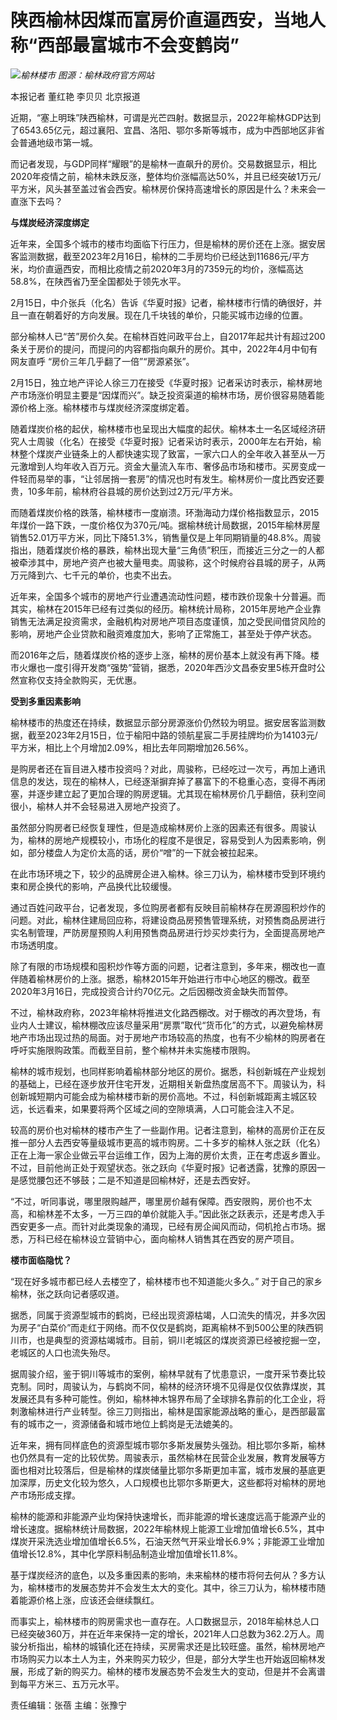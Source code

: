 # 陕西榆林因煤而富房价直逼西安，当地人称“西部最富城市不会变鹤岗”

![](https://inews.gtimg.com/newsapp_bt/0/15671267479/1000)_榆林楼市 图源：榆林政府官方网站_

本报记者 董红艳 李贝贝 北京报道

近期，“塞上明珠”陕西榆林，可谓是光芒四射。数据显示，2022年榆林GDP达到了6543.65亿元，超过襄阳、宜昌、洛阳、鄂尔多斯等城市，成为中西部地区非省会普通地级市第一城。

而记者发现，与GDP同样“耀眼”的是榆林一直飙升的房价。交易数据显示，相比2020年疫情之前，榆林未跌反涨，整体均价涨幅高达50%，并且已经突破1万元/平方米，风头甚至盖过省会西安。榆林房价保持高速增长的原因是什么？未来会一直涨下去吗？

**与煤炭经济深度绑定**

近年来，全国多个城市的楼市均面临下行压力，但是榆林的房价还在上涨。据安居客监测数据，截至2023年2月16日，榆林的二手房均价已经达到11686元/平方米，均价直逼西安，而相比疫情之前2020年3月的7359元的均价，涨幅高达58.8%，在陕西省乃至全国都处于领先水平。

2月15日，中介张兵（化名）告诉《华夏时报》记者，榆林楼市行情的确很好，并且一直在朝着好的方向发展。现在几千块钱的单价，只能买城市边缘的位置。

部分榆林人已“苦”房价久矣。在榆林百姓问政平台上，自2017年起共计有超过200条关于房价的提问，而提问的内容都指向飙升的房价。其中，2022年4月中旬有网友直呼
“房价三年几乎翻了一倍”“房源紧张”。

2月15日，独立地产评论人徐三刀在接受《华夏时报》记者采访时表示，榆林房地产市场涨价明显主要是“因煤而兴”。缺乏投资渠道的榆林市场，房价很容易随着能源价格上涨。榆林楼市与煤炭经济深度绑定着。

随着煤炭价格的起伏，榆林楼市也呈现出大幅度的起伏。榆林本土一名区域经济研究人士周骏（化名）在接受《华夏时报》记者采访时表示，2000年左右开始，榆林整个煤炭产业链条上的人都快速实现了致富，一家六口人的全年收入甚至从一万元激增到人均年收入百万元。资金大量流入车市、奢侈品市场和楼市。买房变成一件轻而易举的事，“让邻居捎一套房”的情况也时有发生。榆林房价一度比西安还要贵，10多年前，榆林府谷县城的房价达到过2万元/平方米。

而随着煤炭价格的跌落，榆林楼市一度崩溃。环渤海动力煤价格指数显示，2015年煤价一路下跌，一度价格仅为370元/吨。据榆林统计局数据，2015年榆林房屋销售52.01万平方米，同比下降51.3%，销售量仅是上年同期销量的48.8%。周骏指出，随着煤炭价格的暴跌，榆林出现大量“三角债”积压，而接近三分之一的人都被牵涉其中，房地产资产也被大量甩卖。周骏称，这个时候府谷县城的房子，从两万元降到六、七千元的单价，也卖不出去。

近年来，全国多个城市的房地产行业遭遇流动性问题，楼市跌价现象十分普遍。而其实，榆林在2015年已经有过类似的经历。榆林统计局称，2015年房地产企业靠销售无法满足投资需求，金融机构对房地产项目态度谨慎，加之受民间借贷风险的影响，房地产企业贷款和融资难度加大，影响了正常施工，甚至处于停产状态。

而2016年之后，随着煤炭价格的逐步上涨，榆林的房价基本上就没有再下降。楼市火爆也一度引得开发商“强势”营销，据悉，2020年西沙文昌泰安里5栋开盘时公然宣称仅支持全款购买，无优惠。

**受到多重因素影响**

榆林楼市的热度还在持续，数据显示部分房源涨价仍然较为明显。据安居客监测数据，截至2023年2月15日，位于榆阳中路的领航星宸二手房挂牌均价为14103元/平方米，相比上个月增加2.09%，相比去年同期增加26.56%。

是购房者还在盲目进入楼市投资吗？对此，周骏称，已经吃过一次亏，再加上通讯信息的发达，现在的榆林人，已经逐渐摒弃掉了暴富下的不稳重心态，变得不再闭塞，并逐步建立起了更加合理的购房逻辑。尤其现在榆林房价几乎翻倍，获利空间很小，榆林人并不会轻易进入房地产投资了。

虽然部分购房者已经恢复理性，但是造成榆林房价上涨的因素还有很多。周骏认为，榆林的房地产规模较小，市场化的程度不是很足，容易受到人为因素影响，例如，部分楼盘人为定价太高的话，房价“噌”的一下就会被拉起来。

在此市场环境之下，较少的品牌房企进入榆林。徐三刀认为，榆林楼市受到环境约束和房企换代的影响，产品换代比较缓慢。

通过百姓问政平台，记者发现，多位购房者都有反映目前榆林存在房源囤积炒作的问题。对此，榆林住建局回应称，将建设商品房预售管理系统，对预售商品房进行实名制管理，严防房屋预购人利用预售商品房进行炒买炒卖行为，全面提高房地产市场透明度。

除了有限的市场规模和囤积炒作等方面的问题，记者注意到，多年来，棚改也一直伴随着榆林房价的上涨。据悉，榆林2015年开始进行市中心地区的棚改。截至2020年3月16日，完成投资合计约70亿元。之后因棚改资金缺失而暂停。

不过，榆林政府称，2023年榆林将推进文化路西棚改。对于棚改的再次登场，有业内人士建议，榆林棚改应该尽量采用“房票”取代“货币化”的方式，以避免榆林房地产市场出现过热的局面。对于房地产市场较高的热度，也有不少榆林的购房者在呼吁实施限购政策。而截至目前，整个榆林并未实施楼市限购。

榆林的城市规划，也同样影响着榆林部分地区的房价。据悉，科创新城在产业规划的基础上，已经在逐步放开住宅开发，近期相关新盘热度居高不下。周骏认为，科创新城短期内可能会成为榆林楼市新的房价高地。不过，科创新城距离主城区较远，长远看来，如果要将两个区域之间的空隙填满，人口可能会注入不足。

较高的房价也对榆林的楼市产生了一些副作用。记者注意到，榆林的高房价正在反推一部分人去西安等量级城市更高的城市购房。二十多岁的榆林人张之跃（化名）正在上海一家企业做云平台运维工作，因为上海的房价太贵，正在考虑返乡置业。不过，目前他尚正处于观望状态。张之跃向《华夏时报》记者透露，犹豫的原因一是感觉腰包还不够鼓；二是不知道是回榆林好，还是去西安好。

“不过，听同事说，哪里限购越严，哪里房价越有保障。西安限购，房价也不太高，和榆林差不太多，一万三四的单价就能入手。”因此张之跃表示，还是考虑入手西安更多一点。而针对此类现象的涌现，已经有房企闻风而动，伺机抢占市场。据悉，万科已经在榆林设立营销中心，面向榆林人销售其在西安的房产项目。

**楼市面临隐忧？**

“现在好多城市都已经人去楼空了，榆林楼市也不知道能火多久。” 对于自己的家乡榆林，张之跃向记者感叹道。

据悉，同属于资源型城市的鹤岗，已经出现资源枯竭，人口流失的情况，并多次因为房子“白菜价”而走红于网络。而不仅仅是鹤岗，距离榆林不到500公里的陕西铜川市，也是典型的资源枯竭城市。目前，铜川老城区的煤炭资源已经被挖掘一空，老城区的人口也流失殆尽。

据周骏介绍，鉴于铜川等城市的案例，榆林早就有了忧患意识，一度开采节奏比较克制。同时，周骏认为，与鹤岗不同，榆林的经济环境不见得是仅仅依靠煤炭，其发展还具有多种可能性。例如，榆林神木锦界布局了全球排名靠前的化工企业，将刺激榆林进行产业转型。徐三刀则指出，榆林是国家能源战略的重心，是西部最富有的城市之一，资源储备和城市地位上鹤岗是无法媲美的。

近年来，拥有同样底色的资源型城市鄂尔多斯发展势头强劲。相比鄂尔多斯，榆林也仍然具有一定的比较优势。周骏表示，虽然榆林在民营企业发展，教育发展等方面也相对比较落后，但是榆林的煤炭储量比鄂尔多斯更加丰富，城市发展的基底更加深厚，历史文化较为悠久，人口规模也比鄂尔多斯更大，这些都将对榆林的房地产市场形成支撑。

榆林的能源和非能源产业均保持快速增长，而非能源的增长速度远高于能源产业的增长速度。据榆林统计局数据，2022年榆林规上能源工业增加值增长6.5%，其中煤炭开采洗选业增加值增长6.5%，石油天然气开采业增长6.9%；非能源工业增加值增长12.8%，其中化学原料制品制造业增加值增长11.8%。

基于煤炭经济的底色，以及多重因素的影响，未来榆林的楼市将何去何从？多方认为，榆林楼市的发展态势并不会发生太大的变化。其中，徐三刀认为，榆林楼市随着能源价格上涨，应该还会继续飘红。

而事实上，榆林楼市的购房需求也一直存在。人口数据显示，2018年榆林总人口已经突破360万，并在近年来保持一定的增长，2021年人口总数为362.2万人。周骏分析指出，榆林的城镇化还在持续，买房需求还是比较旺盛。虽然，榆林房地产市场购买力以本土人为主，外来购买力较少，但是，部分大学生也开始返回榆林发展，形成了新的购买力。榆林的楼市发展态势不会发生大的变动，但是并不会离谱到每平方米三、五万元水平。

责任编辑：张蓓 主编：张豫宁

